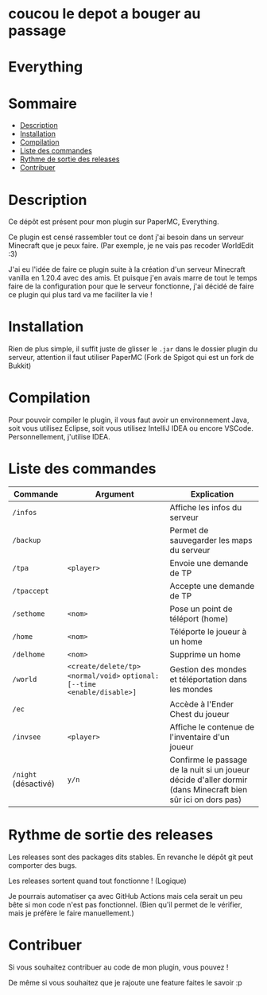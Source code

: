 # coucou le depot a bouger au passage

# Everything

# Sommaire

- [Description](#description)
- [Installation](#installation)
- [Compilation](#compilation)
- [Liste des commandes](#liste-des-commandes)
- [Rythme de sortie des releases](#rythme-de-sortie-des-releases)
- [Contribuer](#contribuer)

# Description

Ce dépôt est présent pour mon plugin sur PaperMC, Everything.

Ce plugin est censé rassembler tout ce dont j'ai besoin dans un serveur Minecraft que je peux faire. (Par exemple, je ne vais pas recoder WorldEdit :3)

J'ai eu l'idée de faire ce plugin suite à la création d'un serveur Minecraft vanilla en 1.20.4 avec des amis. Et puisque j'en avais marre de tout le temps faire de la configuration pour que le serveur fonctionne, j'ai décidé de faire ce plugin qui plus tard va me faciliter la vie !

# Installation

Rien de plus simple, il suffit juste de glisser le `.jar` dans le dossier plugin du serveur, attention il faut utiliser PaperMC (Fork de Spigot qui est un fork de Bukkit)

# Compilation

Pour pouvoir compiler le plugin, il vous faut avoir un environnement Java, soit vous utilisez Eclipse, soit vous utilisez IntelliJ IDEA ou encore VSCode. Personnellement, j'utilise IDEA.

# Liste des commandes
| Commande              | Argument                                                                  | Explication                                                                                                 |
|-----------------------|---------------------------------------------------------------------------|-------------------------------------------------------------------------------------------------------------|
| `/infos`              |                                                                           | Affiche les infos du serveur                                                                                |
| `/backup`             |                                                                           | Permet de sauvegarder les maps du serveur                                                                   |
| `/tpa`                | `<player>`                                                                | Envoie une demande de TP                                                                                    |
| `/tpaccept`           |                                                                           | Accepte une demande de TP                                                                                   |
| `/sethome`            | `<nom>`                                                                   | Pose un point de téléport (home)                                                                            |
| `/home`               | `<nom>`                                                                   | Téléporte le joueur à un home                                                                               |
| `/delhome`            | `<nom>`                                                                   | Supprime un home                                                                                            |
| `/world`              | `<create/delete/tp>` `<normal/void>` `optional:[--time <enable/disable>]` | Gestion des mondes et téléportation dans les mondes                                                         |
| `/ec`                 |                                                                           | Accède à l'Ender Chest du joueur                                                                            |
| `/invsee`             | `<player>`                                                                | Affiche le contenue de l'inventaire d'un joueur                                                             |
| `/night` (désactivé)  | `y/n`                                                                     | Confirme le passage de la nuit si un joueur décide d'aller dormir (dans Minecraft bien sûr ici on dors pas) |    


# Rythme de sortie des releases

Les releases sont des packages dits stables. En revanche le dépôt git peut comporter des bugs.

Les releases sortent quand tout fonctionne ! (Logique)

Je pourrais automatiser ça avec GitHub Actions mais cela serait un peu bête si mon code n'est pas fonctionnel. (Bien qu'il permet de le vérifier, mais je préfère le faire manuellement.)

# Contribuer

Si vous souhaitez contribuer au code de mon plugin, vous pouvez !

De même si vous souhaitez que je rajoute une feature faites le savoir :p
